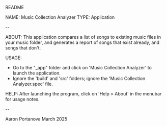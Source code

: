 
README


NAME: Music Collection Analyzer
TYPE: Application

--

ABOUT:
This application compares a list of songs to existing music files in your music folder, and generates 
a report of songs that exist already, and songs that don't.

USAGE:
- Go to the "_app" folder and click on 'Music Collection Analyzer' to launch the application.
- Ignore the 'build' and 'src' folders; ignore the 'Music Collection Analyzer.spec' file.

HELP:
After launching the program, click on 'Help > About' in the menubar for usage notes.

--

Aaron Portanova
March 2025
